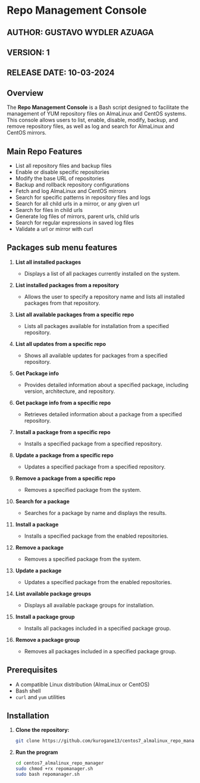 # Repo Management Console

## AUTHOR: GUSTAVO WYDLER AZUAGA
## VERSION: 1
## RELEASE DATE: 10-03-2024

## Overview

The **Repo Management Console** is a Bash script designed to facilitate the management of YUM repository files on AlmaLinux and CentOS systems. This console allows users to list, enable, disable, modify, backup, and remove repository files, as well as log and search for AlmaLinux and CentOS mirrors.

## Main Repo Features

- List all repository files and backup files
- Enable or disable specific repositories
- Modify the base URL of repositories
- Backup and rollback repository configurations
- Fetch and log AlmaLinux and CentOS mirrors
- Search for specific patterns in repository files and logs
- Search for all child urls in a mirror, or any given url
- Search for files in child urls
- Generate log files of mirrors, parent urls, child urls
- Search for regular expressions in saved log files
- Validate a url or mirror with curl

## Packages sub menu features

1. **List all installed packages**
   - Displays a list of all packages currently installed on the system.

2. **List installed packages from a repository**
   - Allows the user to specify a repository name and lists all installed packages from that repository.

3. **List all available packages from a specific repo**
   - Lists all packages available for installation from a specified repository.

4. **List all updates from a specific repo**
   - Shows all available updates for packages from a specified repository.

5. **Get Package info**
   - Provides detailed information about a specified package, including version, architecture, and repository.

6. **Get package info from a specific repo**
   - Retrieves detailed information about a package from a specified repository.

7. **Install a package from a specific repo**
   - Installs a specified package from a specified repository.

8. **Update a package from a specific repo**
   - Updates a specified package from a specified repository.

9. **Remove a package from a specific repo**
   - Removes a specified package from the system.

10. **Search for a package**
    - Searches for a package by name and displays the results.

11. **Install a package**
    - Installs a specified package from the enabled repositories.

12. **Remove a package**
    - Removes a specified package from the system.

13. **Update a package**
    - Updates a specified package from the enabled repositories.

14. **List available package groups**
    - Displays all available package groups for installation.

15. **Install a package group**
    - Installs all packages included in a specified package group.

16. **Remove a package group**
    - Removes all packages included in a specified package group.

## Prerequisites

- A compatible Linux distribution (AlmaLinux or CentOS)
- Bash shell
- `curl` and `yum` utilities

## Installation

1. **Clone the repository:**

   ```bash
   git clone https://github.com/kurogane13/centos7_almalinux_repo_manager.git
   
2. **Run the program**

   ```bash
   cd centos7_almalinux_repo_manager
   sudo chmod +rx repomanager.sh
   sudo bash repomanager.sh
